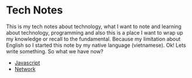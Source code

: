 
Tech Notes
===
This is my tech notes about technology, what I want to note and learning about technology, programming and also this is a place I want to wrap up my knowledge or recall to the fundamental. Because my limitation about English so I started this note by my native language (vietnamese). Ok! Lets write something. So what we have now?

* [Javascript](javascript)
* [Network](network)